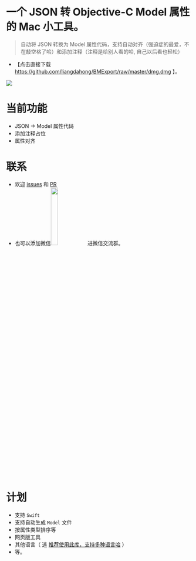 # 一个 JSON 转 Objective-C Model 属性的 Mac 小工具。

> 自动将 JSON 转换为 Model 属性代码，支持自动对齐（强迫症的最爱，不在敲空格了哈）和添加注释（注释是给别人看的哈, 自己以后看也轻松）

- 【点击直接下载 https://github.com/liangdahong/BMExport/raw/master/dmg.dmg 】。

![](https://user-images.githubusercontent.com/12118567/90214199-58ead880-de2a-11ea-814a-ff87765d4bb6.gif)

# 当前功能
- JSON -> Model 属性代码
- 添加注释占位
- 属性对齐

# 联系
- 欢迎 [issues](https://github.com/liangdahong/BMExport/issues) 和 [PR](https://github.com/liangdahong/BMExport/pulls)
- 也可以添加微信<img width="20%" src="https://user-images.githubusercontent.com/12118567/86319172-72fb9d80-bc66-11ea-8c6e-8127f9e5535f.jpg"/> 进微信交流群。
# 计划
- 支持 `Swift`
- 支持自动生成 `Model` 文件
- 按属性类型排序等
- 网页版工具
- 其他语言（ 逃  [推荐使用此库，支持多种语言哈](https://github.com/Ahmed-Ali/JSONExport) ）
- 等。
